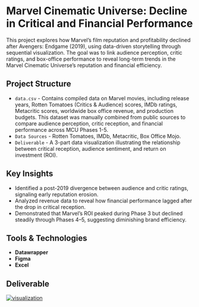 # Marvel Cinematic Universe: Decline in Critical and Financial Performance
This project explores how Marvel’s film reputation and profitability declined after Avengers: Endgame (2019), using data-driven storytelling through sequential visualization. The goal was to link audience perception, critic ratings, and box-office performance to reveal long-term trends in the Marvel Cinematic Universe’s reputation and financial efficiency.

## Project Structure
- `data.csv` - Contains compiled data on Marvel movies, including release years, Rotten Tomatoes (Critics & Audience) scores, IMDb ratings, Metacritic scores, worldwide box office revenue, and production budgets. 
This dataset was manually combined from public sources to compare audience perception, critic reception, and financial performance across MCU Phases 1-5.
- `Data Sources` - Rotten Tomatoes, IMDb, Metacritic, Box Office Mojo.
- `Deliverable` - A 3-part data visualization illustrating the relationship between critical reception, audience sentiment, and return on investment (ROI).

## Key Insights
- Identified a post-2019 divergence between audience and critic ratings, signaling early reputation erosion.
- Analyzed revenue data to reveal how financial performance lagged after the drop in critical reception.
- Demonstrated that Marvel’s ROI peaked during Phase 3 but declined steadily through Phases 4–5, suggesting diminishing brand efficiency.
  
## Tools & Technologies
 - **Datawrapper** 
- **Figma**
- **Excel**

## Deliverable 
[![visualization](visualization_preview.jpg)](visualization.pdf)



